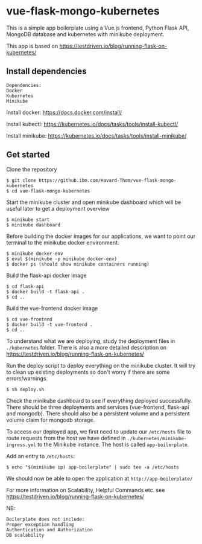 # vue-flask-mongo-kubernetes

This is a simple app boilerplate using a Vue.js frontend, Python Flask API, MongoDB database and kubernetes with minikube deployment.

This app is based on https://testdriven.io/blog/running-flask-on-kubernetes/

## Install dependencies

    Dependencies:
    Docker
    Kubernetes
    Minikube

Install docker: https://docs.docker.com/install/

Install kubectl: https://kubernetes.io/docs/tasks/tools/install-kubectl/

Install minikube: https://kubernetes.io/docs/tasks/tools/install-minikube/

## Get started
Clone the repository

    $ git clone https://github.ibm.com/Havard-Thom/vue-flask-mongo-kubernetes
    $ cd vue-flask-mongo-kubernetes

Start the minikube cluster and open minikube dashboard which will be useful later to get a deployment overview

    $ minikube start
    $ minikube dashboard

Before building the docker images for our applications, we want to point our terminal to the minikube docker environment.

    $ minikube docker-env
    $ eval $(minikube -p minikube docker-env)
    $ docker ps (should show minikube containers running)

Build the flask-api docker image

    $ cd flask-api
    $ docker build -t flask-api .
    $ cd ..

Build the vue-frontend docker image

    $ cd vue-frontend
    $ docker build -t vue-frontend .
    $ cd ..

To understand what we are deploying, study the deployment files in `./kubernetes` folder. There is also a more detailed description on https://testdriven.io/blog/running-flask-on-kubernetes/

Run the deploy script to deploy everything on the minikube cluster. It will try to clean up existing deployments so don't worry if there are some errors/warnings.

    $ sh deploy.sh

Check the minikube dashboard to see if everything deployed successfully. There should be three deployments and services (vue-frontend, flask-api and mongodb). There should also be a persistent volume and a persistent volume claim for mongodb storage.

To access our deployed app, we first need to update our `/etc/hosts` file to route requests from the host we have defined in `./kubernetes/minikube-ingress.yml` to the Minikube instance. The host is called `app-boilerplate`.

Add an entry to `/etc/hosts`:

    $ echo "$(minikube ip) app-boilerplate" | sudo tee -a /etc/hosts

We should now be able to open the application at `http://app-boilerplate/`

For more information on Scalability, Helpful Commands etc. see https://testdriven.io/blog/running-flask-on-kubernetes/

NB:

    Boilerplate does not include:
    Proper exception handling
    Authentication and Authorization
    DB scalability

